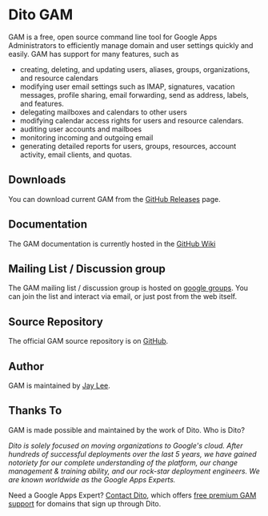 Dito GAM
============================
GAM is a free, open source command line tool for
Google Apps Administrators to efficiently manage
domain and user settings quickly and easily. GAM has support
for many features, such as

* creating, deleting, and updating users, aliases, groups, 
  organizations, and resource calendars
* modifying user email settings such as IMAP, signatures,
  vacation messages, profile sharing, email forwarding,
  send as address, labels, and features.
* delegating mailboxes and calendars to other users
* modifying calendar access rights for users and resource calendars.
* auditing user accounts and mailboes
* monitoring incoming and outgoing email
* generating detailed reports for users, groups, resources,
  account activity, email clients, and quotas.

Downloads
---------
You can download current GAM from 
the [GitHub Releases][github releases] page.

Documentation
------------------
The GAM documentation is currently hosted in the [GitHub Wiki][github wiki]

Mailing List / Discussion group
-------------------------------
The GAM mailing list / discussion group is hosted
on [google groups].  You can join the list and interact
via email, or just post from the web itself.

Source Repository
-----------------

The official GAM source repository is on [GitHub][github].

Author
------

GAM is maintained by <a href="mailto:jay0lee@gmail.com">Jay Lee</a>.

Thanks To
---------

GAM is made possible and maintained by the work of Dito.
Who is Dito?

*Dito is solely focused on moving organizations to Google's
cloud. After hundreds of successful deployments over the
last 5 years, we have gained notoriety for our complete
understanding of the platform, our change management &
training ability, and our rock-star deployment engineers.
We are known worldwide as the Google Apps Experts.*

Need a Google Apps Expert? 
[Contact Dito](http://ditoweb.com/contact), which offers
[free premium GAM support](http://www.ditoweb.com/dito-gam)
for domains that sign up through Dito.

[github releases]: https://github.com/jay0lee/GAM/releases
[github]: https://github.com/jay0lee/GAM/
[github wiki]: https://github.com/jay0lee/GAM/wiki/
[google groups]: http://groups.google.com/group/google-apps-manager
